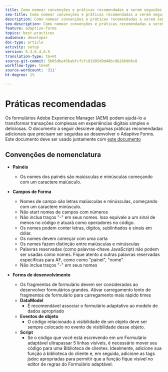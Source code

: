 ```yaml
---
title: Como nomear convenções e práticas recomendadas a serem seguidas ao criar formulários adaptáveis
seo-title: Como nomear convenções e práticas recomendadas a serem seguidas ao criar formulários adaptáveis
description: Como nomear convenções e práticas recomendadas a serem seguidas ao criar formulários adaptáveis
seo-description: Como nomear convenções e práticas recomendadas a serem seguidas ao criar formulários adaptáveis
feature: adaptive-forms
topics: best-practices
audience: developer
doc-type: article
activity: setup
version: 6.3,6.4,6.5
translation-type: tm+mt
source-git-commit: 5b05dbe45babfcfcfc81995d9d48bc9b26b9b6c8
workflow-type: tm+mt
source-wordcount: '311'
ht-degree: 1%

---
```


# Práticas recomendadas    

Os formulários Adobe Experience Manager (AEM) podem ajudá-lo a transformar transações complexas em experiências digitais simples e deliciosas. O documento a seguir descreve algumas práticas recomendadas adicionais que precisam ser seguidas ao desenvolver o Adaptive Forms. Este documento deve ser usado juntamente com [este documento](https://helpx.adobe.com/experience-manager/6-3/forms/using/adaptive-forms-best-practices.html#Overview)

## Convenções de nomenclatura

* **Painéis**
   * Os nomes dos painéis são maiúsculas e minúsculas começando com um caractere maiúsculo.

* **Campos de Forma**
   * Nomes de campo são letras maiúsculas e minúsculas, começando com um caractere minúsculo.
   * Não start nomes de campos com números
   * Não inclua traços &quot;-&quot; em seus nomes. Isso equivale a um sinal de menos no código e atuará como operadores no código.
   * Os nomes podem conter letras, dígitos, sublinhados e sinais em dólar.
   * Os nomes devem começar com uma carta
   * Os nomes fazem distinção entre maiúsculas e minúsculas
   * Palavras reservadas (como palavras-chave JavaScript) não podem ser usadas como nomes. Fique atento a outras palavras reservadas específicas para AF, como   como &quot;painel&quot;, &quot;nome&quot;.
   * Não inclua traços &quot;-&quot; em seus nomes
* **Forms de desenvolvimento**
   * Os fragmentos de formulário devem ser considerados ao desenvolver formulários grandes. Ativar carregamento lento de fragmentos de formulário para carregamento mais rápido   times
   * **DataModel**
      * É recomendável associar o formulário adaptativo ao modelo de dados apropriado
   * **Eventos de objeto**
      * O código relacionado à visibilidade de um objeto deve ser sempre colocado no evento de visibilidade desse objeto.
   * **Script**
      * Se o código que você está escrevendo em um Formulário adaptável ultrapassar 5 linhas visíveis, é necessário mover seu código para uma Biblioteca de clientes. Idealmente, adicione sua função à biblioteca do cliente e, em seguida, adicione as tags jsdoc apropriadas para permitir que a função fique visível no editor de regras do Formulário adaptável.


